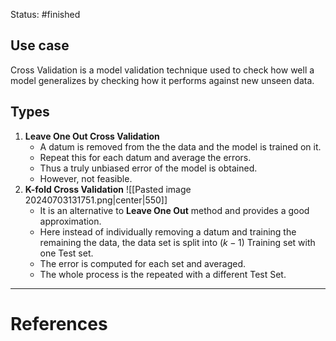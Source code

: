 Status: #finished 
## Use case 
Cross Validation is a model validation technique used to check how well a model generalizes by checking how it performs against new unseen data. 

## Types 
1. **Leave One Out Cross Validation** 
	- A datum is removed from the the data and the model is trained on it. 
	- Repeat this for each datum and average the errors. 
	- Thus a truly unbiased error of the model is obtained. 
	- However, not feasible. 
2. **K-fold Cross Validation**
	 ![[Pasted image 20240703131751.png|center|550]]
	- It is an alternative to **Leave One Out** method and provides a good approximation. 
	- Here instead of individually removing a datum and training the remaining the data, the data set is split into $(k-1)$ Training set with one Test set. 
	- The error is computed for each set and averaged. 
	- The whole process is the repeated with a different Test Set. 




---
# References
